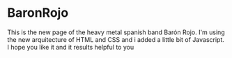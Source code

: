 # BaronRojo
This is the new page of the heavy metal spanish band Barón Rojo. I'm using the new arquitecture of HTML and CSS and i added a little bit of Javascript. I hope you like it and it results helpful to you
